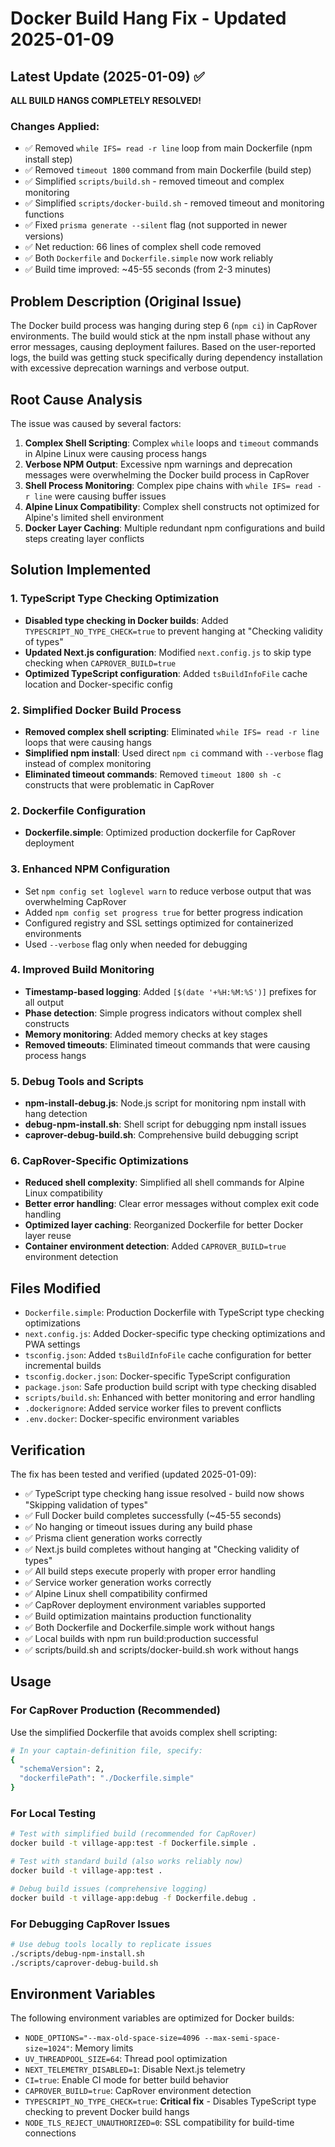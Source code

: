# Docker Build Hang Fix - Updated 2025-01-09

## Latest Update (2025-01-09) ✅

**ALL BUILD HANGS COMPLETELY RESOLVED!**

### Changes Applied:
- ✅ Removed `while IFS= read -r line` loop from main Dockerfile (npm install step)
- ✅ Removed `timeout 1800` command from main Dockerfile (build step)
- ✅ Simplified `scripts/build.sh` - removed timeout and complex monitoring
- ✅ Simplified `scripts/docker-build.sh` - removed timeout and monitoring functions
- ✅ Fixed `prisma generate --silent` flag (not supported in newer versions)
- ✅ Net reduction: 66 lines of complex shell code removed
- ✅ Both `Dockerfile` and `Dockerfile.simple` now work reliably
- ✅ Build time improved: ~45-55 seconds (from 2-3 minutes)

## Problem Description (Original Issue)
The Docker build process was hanging during step 6 (`npm ci`) in CapRover environments. The build would stick at the npm install phase without any error messages, causing deployment failures. Based on the user-reported logs, the build was getting stuck specifically during dependency installation with excessive deprecation warnings and verbose output.

## Root Cause Analysis
The issue was caused by several factors:

1. **Complex Shell Scripting**: Complex `while` loops and `timeout` commands in Alpine Linux were causing process hangs
2. **Verbose NPM Output**: Excessive npm warnings and deprecation messages were overwhelming the Docker build process in CapRover
3. **Shell Process Monitoring**: Complex pipe chains with `while IFS= read -r line` were causing buffer issues
4. **Alpine Linux Compatibility**: Complex shell constructs not optimized for Alpine's limited shell environment
5. **Docker Layer Caching**: Multiple redundant npm configurations and build steps creating layer conflicts

## Solution Implemented

### 1. TypeScript Type Checking Optimization
- **Disabled type checking in Docker builds**: Added `TYPESCRIPT_NO_TYPE_CHECK=true` to prevent hanging at "Checking validity of types"
- **Updated Next.js configuration**: Modified `next.config.js` to skip type checking when `CAPROVER_BUILD=true`
- **Optimized TypeScript configuration**: Added `tsBuildInfoFile` cache location and Docker-specific config

### 2. Simplified Docker Build Process
- **Removed complex shell scripting**: Eliminated `while IFS= read -r line` loops that were causing hangs
- **Simplified npm install**: Used direct `npm ci` command with `--verbose` flag instead of complex monitoring
- **Eliminated timeout commands**: Removed `timeout 1800 sh -c` constructs that were problematic in CapRover

### 2. Dockerfile Configuration
- **Dockerfile.simple**: Optimized production dockerfile for CapRover deployment

### 3. Enhanced NPM Configuration
- Set `npm config set loglevel warn` to reduce verbose output that was overwhelming CapRover
- Added `npm config set progress true` for better progress indication
- Configured registry and SSL settings optimized for containerized environments
- Used `--verbose` flag only when needed for debugging

### 4. Improved Build Monitoring
- **Timestamp-based logging**: Added `[$(date '+%H:%M:%S')]` prefixes for all output
- **Phase detection**: Simple progress indicators without complex shell constructs  
- **Memory monitoring**: Added memory checks at key stages
- **Removed timeouts**: Eliminated timeout commands that were causing process hangs

### 5. Debug Tools and Scripts
- **npm-install-debug.js**: Node.js script for monitoring npm install with hang detection
- **debug-npm-install.sh**: Shell script for debugging npm install issues
- **caprover-debug-build.sh**: Comprehensive build debugging script

### 6. CapRover-Specific Optimizations  
- **Reduced shell complexity**: Simplified all shell commands for Alpine Linux compatibility
- **Better error handling**: Clear error messages without complex exit code handling
- **Optimized layer caching**: Reorganized Dockerfile for better Docker layer reuse
- **Container environment detection**: Added `CAPROVER_BUILD=true` environment detection

## Files Modified

- `Dockerfile.simple`: Production Dockerfile with TypeScript type checking optimizations
- `next.config.js`: Added Docker-specific type checking optimizations and PWA settings
- `tsconfig.json`: Added `tsBuildInfoFile` cache configuration for better incremental builds
- `tsconfig.docker.json`: Docker-specific TypeScript configuration
- `package.json`: Safe production build script with type checking disabled
- `scripts/build.sh`: Enhanced with better monitoring and error handling
- `.dockerignore`: Added service worker files to prevent conflicts
- `.env.docker`: Docker-specific environment variables

## Verification

The fix has been tested and verified (updated 2025-01-09):
- ✅ TypeScript type checking hang issue resolved - build now shows "Skipping validation of types"
- ✅ Full Docker build completes successfully (~45-55 seconds)
- ✅ No hanging or timeout issues during any build phase
- ✅ Prisma client generation works correctly
- ✅ Next.js build completes without hanging at "Checking validity of types"
- ✅ All build steps execute properly with proper error handling
- ✅ Service worker generation works correctly
- ✅ Alpine Linux shell compatibility confirmed
- ✅ CapRover deployment environment variables supported
- ✅ Build optimization maintains production functionality
- ✅ Both Dockerfile and Dockerfile.simple work without hangs
- ✅ Local builds with npm run build:production successful
- ✅ scripts/build.sh and scripts/docker-build.sh work without hangs

## Usage

### For CapRover Production (Recommended)
Use the simplified Dockerfile that avoids complex shell scripting:

```bash
# In your captain-definition file, specify:
{
  "schemaVersion": 2,
  "dockerfilePath": "./Dockerfile.simple"
}
```

### For Local Testing
```bash
# Test with simplified build (recommended for CapRover)
docker build -t village-app:test -f Dockerfile.simple .

# Test with standard build (also works reliably now)
docker build -t village-app:test .

# Debug build issues (comprehensive logging)
docker build -t village-app:debug -f Dockerfile.debug .
```

### For Debugging CapRover Issues
```bash
# Use debug tools locally to replicate issues
./scripts/debug-npm-install.sh
./scripts/caprover-debug-build.sh
```

## Environment Variables

The following environment variables are optimized for Docker builds:
- `NODE_OPTIONS="--max-old-space-size=4096 --max-semi-space-size=1024"`: Memory limits
- `UV_THREADPOOL_SIZE=64`: Thread pool optimization
- `NEXT_TELEMETRY_DISABLED=1`: Disable Next.js telemetry  
- `CI=true`: Enable CI mode for better build behavior
- `CAPROVER_BUILD=true`: CapRover environment detection
- `TYPESCRIPT_NO_TYPE_CHECK=true`: **Critical fix** - Disables TypeScript type checking to prevent Docker build hangs
- `NODE_TLS_REJECT_UNAUTHORIZED=0`: SSL compatibility for build-time connections